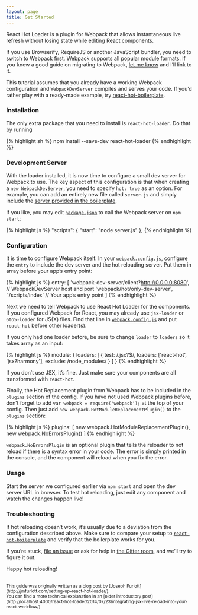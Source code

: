 ```yaml
---
layout: page
title: Get Started
---
```


React Hot Loader is a plugin for Webpack that allows instantaneous live refresh without losing state while editing React components.

If you use Browserify, RequireJS or another JavaScript bundler, you need to switch to Webpack first. Webpack supports all popular module formats. If you know a good guide on migrating to Webpack, <a href="https://github.com/gaearon/react-hot-loader/issues/new" target="_blank">let me know</a> and Iʼll link to it.

This tutorial assumes that you already have a working Webpack configuration and `WebpackDevServer` compiles and serves your code. If youʼd rather play with a ready-made example, try <a href="https://github.com/gaearon/react-hot-boilerplate" target="_blank">react-hot-boilerplate</a>.

### Installation

The only extra package that you need to install is `react-hot-loader`. Do that by running

{% highlight sh %}
npm install --save-dev react-hot-loader
{% endhighlight %}

### Development Server

With the loader installed, it is now time to configure a small dev server for Webpack to use. The key aspect of this configuration is that when creating a `new WebpackDevServer`, you need to specify `hot: true` as an option. For example, you can add an entirely new file called `server.js` and simply include the <a href="https://github.com/gaearon/react-hot-boilerplate/blob/master/server.js" target="_blank">server provided in the boilerplate</a>.

If you like, you may edit <a href="https://github.com/gaearon/react-hot-boilerplate/blob/master/package.json" target='_blank'>`package.json`</a> to call the Webpack server on `npm start`:

{% highlight js %}
"scripts": {
  "start": "node server.js"
},
{% endhighlight %}

### Configuration

It is time to configure Webpack itself.
In your <a href="https://github.com/gaearon/react-hot-boilerplate/blob/master/webpack.config.js" target="_blank">`webpack.config.js`</a>, configure the `entry` to include the dev server and the hot reloading server. Put them in array before your appʼs entry point:

{% highlight js %}
entry: [
  'webpack-dev-server/client?http://0.0.0.0:8080', // WebpackDevServer host and port
  'webpack/hot/only-dev-server',
  './scripts/index' // Your appʼs entry point
]
{% endhighlight %}

Next we need to tell Webpack to use React Hot Loader for the components. If you configured Webpack for React, you may already use `jsx-loader` or `6to5-loader` for JS(X) files. Find that line in <a href="https://github.com/gaearon/react-hot-boilerplate/blob/master/webpack.config.js">`webpack.config.js`</a> and put `react-hot` before other loader(s).

If you only had one loader before, be sure to change `loader` to `loaders` so it takes array as an input:

{% highlight js %}
module: {
  loaders: [
    { test: /\.jsx?$/, loaders: ['react-hot', 'jsx?harmony'], exclude: /node_modules/ }
  ]
}
{% endhighlight %}

If you donʼt use JSX, itʼs fine. Just make sure your components are all transformed with `react-hot`.

Finally, the Hot Replacement plugin from Webpack has to be included in the `plugins` section of the config. If you have not used Webpack plugins before, donʼt forget to add `var webpack = require('webpack');` at the top of your config. Then just add `new webpack.HotModuleReplacementPlugin()` to the `plugins` section:

{% highlight js %}
plugins: [
  new webpack.HotModuleReplacementPlugin(),
  new webpack.NoErrorsPlugin()
]
{% endhighlight %}

`webpack.NoErrorsPlugin` is an optional plugin that tells the reloader to not reload if there is a syntax error in your code. The error is simply printed in the console, and the component will reload when you fix the error.

### Usage

Start the server we configured earlier via `npm start` and open the dev server URL in browser. To test hot reloading, just edit any component and watch the changes happen live!

### Troubleshooting

If hot reloading doesnʼt work, itʼs usually due to a deviation from the configuration described above. Make sure to compare your setup to <a href="https://github.com/gaearon/react-hot-boilerplate" target="_blank">`react-hot-boilerplate`</a> and verify that the boilerplate works for you.

If youʼre stuck, <a href="https://github.com/gaearon/react-hot-loader/issues/new" target="_blank">file an issue</a> or ask for help in <a href="https://gitter.im/gaearon/react-hot-loader" target="_blank">the Gitter room</a>, and weʼll try to figure it out.

Happy hot reloading!

<br>
<small>
This guide was originally written as a blog post by [Joseph Furlott](http://jmfurlott.com/setting-up-react-hot-loader/).
<br>
You can find a more technical explanation in an [older introductory post](http://localhost:4000/react-hot-loader/2014/07/23/integrating-jsx-live-reload-into-your-react-workflow/).
</small>